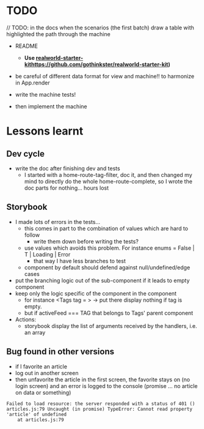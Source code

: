 # TODO
// TODO: in the docs when the scenarios (the first batch) draw a table with highlighted the path through the machine

- README
  - **Use [realworld-starter-kit]()https://github.com/gothinkster/realworld-starter-kit)**

- be careful of different data format for view and machine!! to harmonize in App.render
- write the machine tests!
- then implement the machine

# Lessons learnt
## Dev cycle
- write the doc after finishing dev and tests
  - I started with a home-route-tag-filter, doc it, and then changed my mind to directly do the whole home-route-complete, so I wrote the doc parts for nothing... hours lost

## Storybook
- I made lots of errors in the tests...
  - this comes in part to the combination of values which are hard to follow
    - write them down before writing the tests?
  - use values which avoids this problem. For instance enums = False | T | Loading | Error
    - that way I have less branches to test
  - component by default should defend against null/undefined/edge cases
- put the branching logic out of the sub-component if it leads to empty component
- keep only the logic specific of the component in the component
  - for instance <Tags tag = > -> put there display nothing if tag is empty.
  - but if activeFeed === TAG that belongs to Tags' parent component
- Actions:
  - storybook display the list of arguments received by the handlers, i.e. an array 

## Bug found in other versions
- if I favorite an article
- log out in another screen
- then unfavorite the article in the first screen, the favorite stays on (no login screen) and an error is logged to the console (promise ... no article on data or something)
```text
Failed to load resource: the server responded with a status of 401 ()
articles.js:79 Uncaught (in promise) TypeError: Cannot read property 'article' of undefined
    at articles.js:79
```
